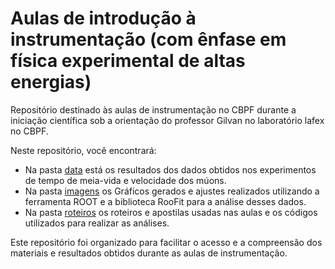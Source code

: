 # Aulas de introdução à instrumentação (com ênfase em física experimental de altas energias)

Repositório destinado às aulas de instrumentação no CBPF durante a iniciação científica sob a orientação do professor Gilvan no laboratório lafex no CBPF.

Neste repositório, você encontrará:

- Na pasta [data](data) está os resultados dos dados obtidos nos experimentos de tempo de meia-vida e velocidade dos múons.
- Na pasta [imagens](imagens) os Gráficos gerados e ajustes realizados utilizando a ferramenta ROOT e a biblioteca RooFit para a análise desses dados.
- Na pasta [roteiros](roteiros) os roteiros e apostilas usadas nas aulas e os códigos utilizados para realizar as análises.

Este repositório foi organizado para facilitar o acesso e a compreensão dos materiais e resultados obtidos durante as aulas de instrumentação.



